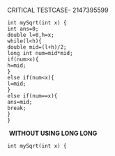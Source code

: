 CRITICAL TESTCASE- 2147395599
​
```
int mySqrt(int x) {
int ans=0;
double l=0,h=x;
while(l<h){
double mid=(l+h)/2;
long int num=mid*mid;
if(num>x){
h=mid;
}
else if(num<x){
l=mid;
}
else if(num==x){
ans=mid;
break;
}
}
```
​
**WITHOUT USING LONG LONG**
```
int mySqrt(int x) {